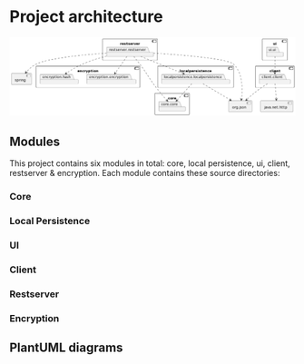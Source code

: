 # Project architecture

![Package Diagram](..\project-architecture\PUML-diagrams\PackageDiagram.png)

## Modules

This project contains six modules in total: core, local persistence, ui, client, restserver & encryption. Each module contains these source directories:

<!-- rephrase: -->
<!-- **src/main/java** contains code for the module
**src/test/java** contains test code for the module

The ui module contains this in addition to the above:
**src/main/resources** contains all FXML files -->

<!-- New architecture. Why and how we implemented it this way-->

<!-- Image or link to orchitecture -->

### Core

<!--core contains blabla packages and these packages includes blabla classes that do this and that. -->

### Local Persistence

<!--local persistence contains blabla packages and these packages includes blabla classes that do this and that. -->

### UI

<!--The ui module contains blabla packages and these packages includes blabla controllers and fxml files that do this and that.

The user interface is created with JavaFX and FXML. All FXML files are connected to a controller blablabla. The FXML directory is located here. -->

### Client

<!--client contains blabla packages and these packages includes blabla that do this and that. -->

### Restserver

<!--restserver contains blabla packages and these packages includes blabla that do this and that. -->

### Encryption

<!-- encryption contains blabla packages and these packages includes blabla that do this and that. -->

## PlantUML diagrams

<!-- This package diagram illustrates the architecture of the Password Manager application. It shows how the components and packages relate to each other. The package diagram code can be found in the directory: **[PUML-diagrams](/design-documentation/project-architecture/PUML-diagrams)**. This directory also contains two class diagrams and one sequence diagram. The two class diagrams are **[server class diagram](/design-documentation/project-architecture/PUML-diagrams/ServerClassDiagram.png)** and **[client class diagram](/design-documentation/project-architecture/PUML-diagrams/clientClassDiagram.png)**. These diagrams show the most important parts of the system. The **[sequence diagram](/design-documentation/project-architecture/PUML-diagrams/SequenceDiagram.png)** illustrates how the client and server interact with eachother when a person adds workouts and view statistics.

![Design documentation](/design-documentation/project-architecture/PUML-diagrams/packageDiagram.png) -->
